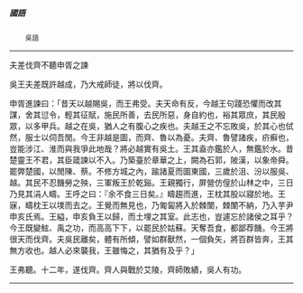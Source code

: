 

##### 國語
　　`吳語`

* * *

夫差伐齊不聽申胥之諫

吳王夫差既許越成，乃大戒師徒，將以伐齊。

申胥進諫曰：「昔天以越賜吳，而王弗受。夫天命有反，今越王句踐恐懼而改其謀，舍其愆令，輕其征賦，施民所善，去民所惡，身自約也，裕其眾庶，其民殷眾，以多甲兵。越之在吳，猶人之有腹心之疾也。夫越王之不忘敗吳，於其心也侙然，服士以伺吾閒。今王非越是圖，而齊、魯以為憂。夫齊、魯譬諸疾，疥癬也，豈能涉江、淮而與我爭此地哉？將必越實有吳土。王其盍亦鑑於人，無鑑於水。昔楚靈王不君，其臣箴諫以不入。乃築臺於章華之上，闕為石郭，陂漢，以象帝舜。罷弊楚國，以閒陳、蔡。不修方城之內，踰諸夏而圖東國，三歲於沮、汾以服吳、越。其民不忍饑勞之殃，三軍叛王於乾谿。王親獨行，屏營仿偟於山林之中，三日乃見其涓人疇。王呼之曰：『余不食三日矣。』疇趨而進，王枕其股以寢於地。王寐，疇枕王以墣而去之。王覺而無見也，乃匍匐將入於棘闈，棘闈不納，乃入芋尹申亥氏焉。王縊，申亥負王以歸，而土埋之其室。此志也，豈遽忘於諸侯之耳乎？今王既變鮌、禹之功，而高高下下，以罷民於姑蘇。天奪吾食，都鄙荐饑。今王將很天而伐齊。夫吳民離矣，體有所傾，譬如群獸然，一個負矢，將百群皆奔，王其無方收也。越人必來襲我，王雖悔之，其猶有及乎？」

王弗聽。十二年，遂伐齊。齊人與戰於艾陵，齊師敗績，吳人有功。

* * *


